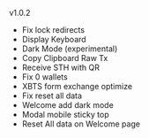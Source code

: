 v1.0.2

- Fix lock redirects
- Display Keyboard
- Dark Mode (experimental)
- Copy Clipboard Raw Tx
- Receive STH with QR
- Fix 0 wallets
- XBTS form exchange optimize
- Fix reset all data
- Welcome add dark mode
- Modal mobile sticky top
- Reset All data on Welcome page

